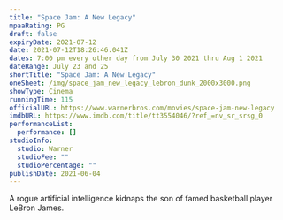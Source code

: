 ```yaml
---
title: "Space Jam: A New Legacy"
mpaaRating: PG
draft: false
expiryDate: 2021-07-12
date: 2021-07-12T18:26:46.041Z
dates: 7:00 pm every other day from July 30 2021 thru Aug 1 2021
dateRange: July 23 and 25
shortTitle: "Space Jam: A New Legacy"
oneSheet: /img/space_jam_new_legacy_lebron_dunk_2000x3000.png
showType: Cinema
runningTime: 115
officialURL: https://www.warnerbros.com/movies/space-jam-new-legacy
imdbURL: https://www.imdb.com/title/tt3554046/?ref_=nv_sr_srsg_0
performanceList:
  performance: []
studioInfo:
  studio: Warner
  studioFee: ""
  studioPercentage: ""
publishDate: 2021-06-04
---
```

A rogue artificial intelligence kidnaps the son of famed basketball player LeBron James.